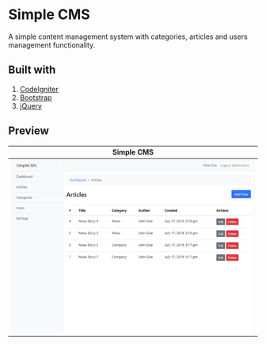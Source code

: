 # Simple CMS

A simple content management system with categories, articles and users management functionality.

## Built with

1. [CodeIgniter](https://codeigniter.com/)
2. [Bootstrap](https://getbootstrap.com/)
3. [jQuery](https://jquery.com/)

## Preview

Simple CMS | 
------------ | 
![](project-simple-cms.png) | 
